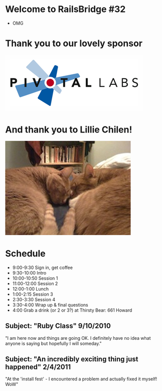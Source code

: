<!SLIDE bullets incremental>
# Welcome to RailsBridge #32
* OMG

<!SLIDE bullets>
# Thank you to our lovely sponsor
![Pivotal](img/pivotal_logo.png)

<!SLIDE bullets>
# And thank you to Lillie Chilen!
![Lillie's Cats](img/lillie_cats.jpg)

<!SLIDE bullets>
# Schedule
* 9:00-9:30 Sign in, get coffee
* 9:30-10:00 Intro
* 10:00-10:50 Session 1
* 11:00-12:00 Session 2
* 12:00-1:00 Lunch
* 1:00-2:15 Session 3
* 2:30-3:30 Session 4
* 3:30-4:00 Wrap up & final questions
* 4:00 Grab a drink (or 2 or 3?) at Thirsty Bear: 661 Howard

<!SLIDE bullets>
## Subject: "Ruby Class" 9/10/2010

"I am here now and things are going OK. I definitely have no idea what anyone is saying but hopefully I will someday." 

<!SLIDE bullets>
## Subject: "An incredibly exciting thing just happened" 2/4/2011

"At the 'install fest' - I encountered a problem and actually fixed it myself! WoW" 


